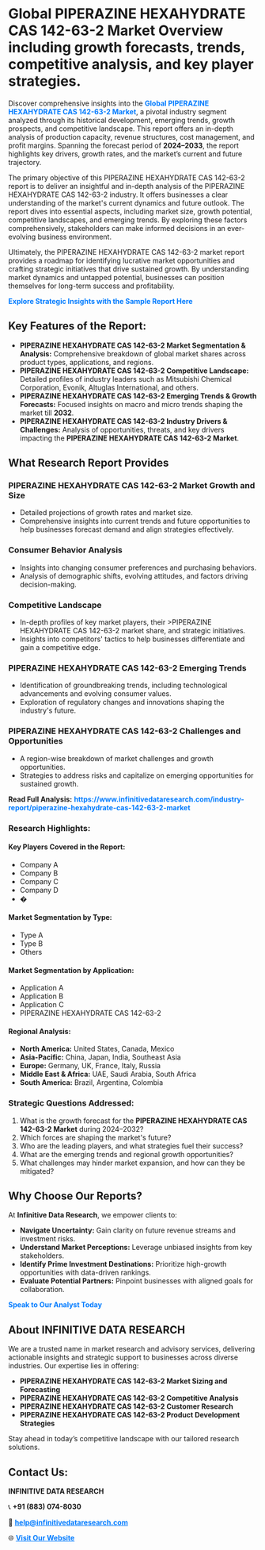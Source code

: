 <h1>Global PIPERAZINE HEXAHYDRATE CAS 142-63-2 Market Overview including growth forecasts, trends, competitive analysis, and key player strategies.</h1>
<p>
Discover comprehensive insights into the 
<a href="https://www.infinitivedataresearch.com/industry-report/piperazine-hexahydrate-cas-142-63-2-market" rel="dofollow" style="color: #007BFF; text-decoration: none;"><strong>Global PIPERAZINE HEXAHYDRATE CAS 142-63-2 Market</strong></a>, a pivotal industry segment analyzed through its historical development, emerging trends, growth prospects, and competitive landscape. This report offers an in-depth analysis of production capacity, revenue structures, cost management, and profit margins. Spanning the forecast period of <strong>2024–2033</strong>, the report highlights key drivers, growth rates, and the market’s current and future trajectory.
</p>
<p>
The primary objective of this PIPERAZINE HEXAHYDRATE CAS 142-63-2 report is to deliver an insightful and in-depth analysis of the PIPERAZINE HEXAHYDRATE CAS 142-63-2 industry. It offers businesses a clear understanding of the market's current dynamics and future outlook. The report dives into essential aspects, including market size, growth potential, competitive landscapes, and emerging trends. By exploring these factors comprehensively, stakeholders can make informed decisions in an ever-evolving business environment.
</p>
<p>
Ultimately, the PIPERAZINE HEXAHYDRATE CAS 142-63-2 market report provides a roadmap for identifying lucrative market opportunities and crafting strategic initiatives that drive sustained growth. By understanding market dynamics and untapped potential, businesses can position themselves for long-term success and profitability.
</p>
<p>
<a href="https://www.infinitivedataresearch.com/request-sample/reportId=104204" style="color: #007BFF; text-decoration: none;"><strong>Explore Strategic Insights with the Sample Report Here</strong></a>
</p>

<h2>Key Features of the Report:</h2>
<ul>
<li><strong>PIPERAZINE HEXAHYDRATE CAS 142-63-2 Market Segmentation & Analysis:</strong> Comprehensive breakdown of global market shares across product types, applications, and regions.</li>
<li><strong>PIPERAZINE HEXAHYDRATE CAS 142-63-2 Competitive Landscape:</strong> Detailed profiles of industry leaders such as Mitsubishi Chemical Corporation, Evonik, Altuglas International, and others.</li>
<li><strong>PIPERAZINE HEXAHYDRATE CAS 142-63-2 Emerging Trends & Growth Forecasts:</strong> Focused insights on macro and micro trends shaping the market till <strong>2032</strong>.</li>
<li><strong>PIPERAZINE HEXAHYDRATE CAS 142-63-2 Industry Drivers & Challenges:</strong> Analysis of opportunities, threats, and key drivers impacting the <strong>PIPERAZINE HEXAHYDRATE CAS 142-63-2 Market</strong>.</li>
</ul>

<h2>What Research Report Provides</h2>
<h3>PIPERAZINE HEXAHYDRATE CAS 142-63-2 Market Growth and Size</h3>
<ul>
<li>Detailed projections of growth rates and market size.</li>
<li>Comprehensive insights into current trends and future opportunities to help businesses forecast demand and align strategies effectively.</li>
</ul>

<h3>Consumer Behavior Analysis</h3>
<ul>
<li>Insights into changing consumer preferences and purchasing behaviors.</li>
<li>Analysis of demographic shifts, evolving attitudes, and factors driving decision-making.</li>
</ul>

<h3>Competitive Landscape</h3>
<ul>
<li>In-depth profiles of key market players, their >PIPERAZINE HEXAHYDRATE CAS 142-63-2 market share, and strategic initiatives.</li>
<li>Insights into competitors' tactics to help businesses differentiate and gain a competitive edge.</li>
</ul>

<h3>PIPERAZINE HEXAHYDRATE CAS 142-63-2 Emerging Trends</h3>
<ul>
<li>Identification of groundbreaking trends, including technological advancements and evolving consumer values.</li>
<li>Exploration of regulatory changes and innovations shaping the industry's future.</li>
</ul>

<h3>PIPERAZINE HEXAHYDRATE CAS 142-63-2 Challenges and Opportunities</h3>
<ul>
<li>A region-wise breakdown of market challenges and growth opportunities.</li>
<li>Strategies to address risks and capitalize on emerging opportunities for sustained growth.</li>
</ul>
<p><strong>Read Full Analysis:</strong> <a href="https://www.infinitivedataresearch.com/industry-report/piperazine-hexahydrate-cas-142-63-2-market" rel="dofollow" style="color: #007BFF; text-decoration: none;"><strong>https://www.infinitivedataresearch.com/industry-report/piperazine-hexahydrate-cas-142-63-2-market</strong></a></p>
<h3>Research Highlights:</h3>
<h4>Key Players Covered in the Report:</h4>
<ul><li>Company A</li><li>Company B</li><li>Company C</li><li>Company D</li><li>�</li></ul>
<h4>Market Segmentation by Type:</h4>
<ul><li>Type A</li><li>Type B</li><li>Others</li></ul>
<h4>Market Segmentation by Application:</h4>
<ul><li>Application A</li><li>Application B</li><li>Application C</li><li>PIPERAZINE HEXAHYDRATE CAS 142-63-2</li></ul>

<h4>Regional Analysis:</h4>
<ul>
<li><strong>North America:</strong> United States, Canada, Mexico</li>
<li><strong>Asia-Pacific:</strong> China, Japan, India, Southeast Asia</li>
<li><strong>Europe:</strong> Germany, UK, France, Italy, Russia</li>
<li><strong>Middle East & Africa:</strong> UAE, Saudi Arabia, South Africa</li>
<li><strong>South America:</strong> Brazil, Argentina, Colombia</li>
</ul>

<h3>Strategic Questions Addressed:</h3>
<ol>
<li>What is the growth forecast for the <strong>PIPERAZINE HEXAHYDRATE CAS 142-63-2 Market</strong> during 2024–2032?</li>
<li>Which forces are shaping the market's future?</li>
<li>Who are the leading players, and what strategies fuel their success?</li>
<li>What are the emerging trends and regional growth opportunities?</li>
<li>What challenges may hinder market expansion, and how can they be mitigated?</li>
</ol>

<h2>Why Choose Our Reports?</h2>
<p>At <strong>Infinitive Data Research</strong>, we empower clients to:</p>
<ul>
<li><strong>Navigate Uncertainty:</strong> Gain clarity on future revenue streams and investment risks.</li>
<li><strong>Understand Market Perceptions:</strong> Leverage unbiased insights from key stakeholders.</li>
<li><strong>Identify Prime Investment Destinations:</strong> Prioritize high-growth opportunities with data-driven rankings.</li>
<li><strong>Evaluate Potential Partners:</strong> Pinpoint businesses with aligned goals for collaboration.</li>
</ul>
<p><a href="https://www.infinitivedataresearch.com/industry-report/piperazine-hexahydrate-cas-142-63-2-market" rel="dofollow" style="color: #007BFF; text-decoration: none;"><strong>Speak to Our Analyst Today</strong></a></p>

<h2>About INFINITIVE DATA RESEARCH</h2>
<p>We are a trusted name in market research and advisory services, delivering actionable insights and strategic support to businesses across diverse industries. Our expertise lies in offering:</p>
<ul>
<li><strong>PIPERAZINE HEXAHYDRATE CAS 142-63-2 Market Sizing and Forecasting</strong></li>
<li><strong>PIPERAZINE HEXAHYDRATE CAS 142-63-2 Competitive Analysis</strong></li>
<li><strong>PIPERAZINE HEXAHYDRATE CAS 142-63-2 Customer Research</strong></li>
<li><strong>PIPERAZINE HEXAHYDRATE CAS 142-63-2 Product Development Strategies</strong></li>
</ul>
<p>Stay ahead in today’s competitive landscape with our tailored research solutions.</p>

<h2>Contact Us:</h2>
<p><strong>INFINITIVE DATA RESEARCH</strong></p>
<p>📞 <strong>+91 (883) 074-8030</strong></p>
<p>📧 <strong><a href="mailto:help@infinitivedataresearch.com" style="color: #007BFF;">help@infinitivedataresearch.com</a></strong></p>
<p>🌐 <strong><a href="https://www.infinitivedataresearch.com" rel="dofollow" style="color: #007BFF;">Visit Our Website</a></strong></p>
